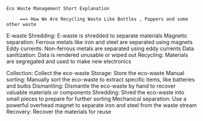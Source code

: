                                                                                                                       Eco Waste Management Short Explanation

         ==> How We Are Recycling Waste Like Bottles , Pappers and some other waste
E-waste 
Shredding: E-waste is shredded to separate materials
Magnetic separation: Ferrous metals like iron and steel are separated using magnets
Eddy currents: Non-ferrous metals are separated using eddy currents
Data sanitization: Data is rendered unusable or wiped out
Recycling: Materials are segregated and used to make new electronics

Collection: Collect the eco-waste 
Storage: Store the eco-waste 
Manual sorting: Manually sort the eco-waste to extract specific items, like batteries and bulbs 
Dismantling: Dismantle the eco-waste by hand to recover valuable materials or components 
Shredding: Shred the eco-waste into small pieces to prepare for further sorting 
Mechanical separation: Use a powerful overhead magnet to separate iron and steel from the waste stream 
Recovery: Recover the materials for reuse



         
